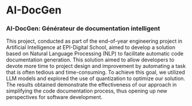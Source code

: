 # AI-DocGen
### AI-DocGen: Générateur de documentation intelligent

This project, conducted as part of the end-of-year engineering project in Artificial Intelligence at
EPI-Digital School, aimed to develop a solution based on Natural Language Processing (NLP)
to facilitate automatic code documentation generation. This solution aimed to allow developers
to devote more time to project design and improvement by automating a task that is often tedious
and time-consuming. To achieve this goal, we utilized LLM models and explored the use of
quantization to optimize our solution. The results obtained demonstrate the effectiveness of our
approach in simplifying the code documentation process, thus opening up new perspectives for
software development.
